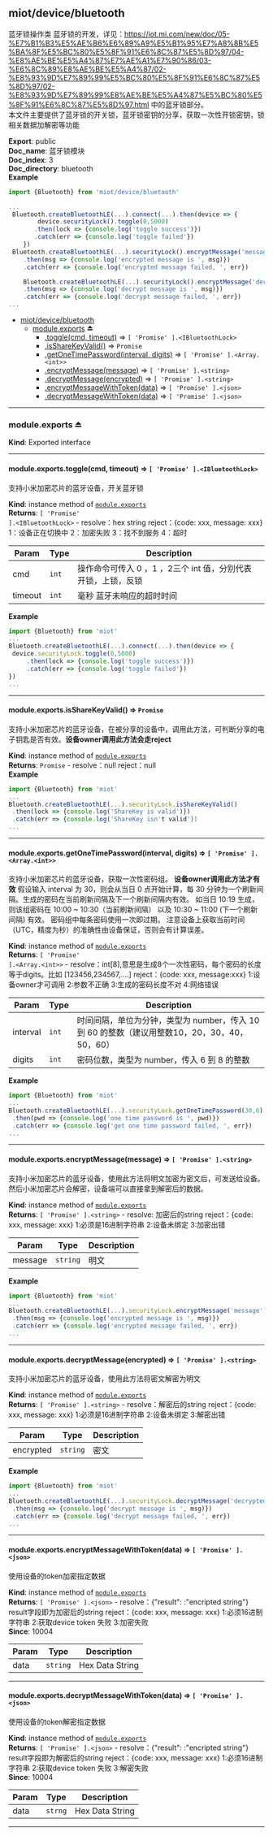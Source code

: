 <a name="module_miot/device/bluetooth"></a>

## miot/device/bluetooth
蓝牙锁操作类
蓝牙锁的开发，详见：https://iot.mi.com/new/doc/05-%E7%B1%B3%E5%AE%B6%E6%89%A9%E5%B1%95%E7%A8%8B%E5%BA%8F%E5%BC%80%E5%8F%91%E6%8C%87%E5%8D%97/04-%E8%AE%BE%E5%A4%87%E7%AE%A1%E7%90%86/03-%E6%8C%89%E8%AE%BE%E5%A4%87/02-%E8%93%9D%E7%89%99%E5%BC%80%E5%8F%91%E6%8C%87%E5%8D%97/02-%E8%93%9D%E7%89%99%E8%AE%BE%E5%A4%87%E5%BC%80%E5%8F%91%E6%8C%87%E5%8D%97.html 中的蓝牙锁部分。  
本文件主要提供了蓝牙锁的开关锁，蓝牙锁密钥的分享，获取一次性开锁密钥，锁相关数据加解密等功能

**Export**: public  
**Doc_name**: 蓝牙锁模块  
**Doc_index**: 3  
**Doc_directory**: bluetooth  
**Example**  
```js
import {Bluetooth} from 'miot/device/bluetooth'

...
 Bluetooth.createBluetoothLE(...).connect(...).then(device => {
        device.securityLock().toggle(0,5000)
       .then(lock => {console.log('toggle success')})
       .catch(err => {console.log('toggle failed'})
    })
 Bluetooth.createBluetoothLE(...).securityLock().encryptMessage('message')
    .then(msg => {console.log('encrypted message is ', msg)})
    .catch(err => {console.log('encrypted message failed, ', err})

    Bluetooth.createBluetoothLE(...).securityLock().encryptMessage('decryptedMessage')
    .then(msg => {console.log('decrypt message is ', msg)})
    .catch(err => {console.log('decrypt message failed, ', err})
...
```

* [miot/device/bluetooth](#module_miot/device/bluetooth)
    * [module.exports](#exp_module_miot/device/bluetooth--module.exports) ⏏
        * [.toggle(cmd, timeout)](#module_miot/device/bluetooth--module.exports+toggle) ⇒ <code>[ &#x27;Promise&#x27; ].&lt;IBluetoothLock&gt;</code>
        * [.isShareKeyValid()](#module_miot/device/bluetooth--module.exports+isShareKeyValid) ⇒ <code>Promise</code>
        * [.getOneTimePassword(interval, digits)](#module_miot/device/bluetooth--module.exports+getOneTimePassword) ⇒ <code>[ &#x27;Promise&#x27; ].&lt;Array.&lt;int&gt;&gt;</code>
        * [.encryptMessage(message)](#module_miot/device/bluetooth--module.exports+encryptMessage) ⇒ <code>[ &#x27;Promise&#x27; ].&lt;string&gt;</code>
        * [.decryptMessage(encrypted)](#module_miot/device/bluetooth--module.exports+decryptMessage) ⇒ <code>[ &#x27;Promise&#x27; ].&lt;string&gt;</code>
        * [.encryptMessageWithToken(data)](#module_miot/device/bluetooth--module.exports+encryptMessageWithToken) ⇒ <code>[ &#x27;Promise&#x27; ].&lt;json&gt;</code>
        * [.decryptMessageWithToken(data)](#module_miot/device/bluetooth--module.exports+decryptMessageWithToken) ⇒ <code>[ &#x27;Promise&#x27; ].&lt;json&gt;</code>


* * *

<a name="exp_module_miot/device/bluetooth--module.exports"></a>

### module.exports ⏏
**Kind**: Exported interface  

* * *

<a name="module_miot/device/bluetooth--module.exports+toggle"></a>

#### module.exports.toggle(cmd, timeout) ⇒ <code>[ &#x27;Promise&#x27; ].&lt;IBluetoothLock&gt;</code>
支持小米加密芯片的蓝牙设备，开关蓝牙锁

**Kind**: instance method of [<code>module.exports</code>](#exp_module_miot/device/bluetooth--module.exports)  
**Returns**: <code>[ &#x27;Promise&#x27; ].&lt;IBluetoothLock&gt;</code> - resolve：hex string
     reject：{code: xxx, message: xxx} 1：设备正在切换中 2：加密失败 3：找不到服务 4：超时  

| Param | Type | Description |
| --- | --- | --- |
| cmd | <code>int</code> | 操作命令可传入 0 ，1 ，2三个 int 值，分别代表 开锁，上锁，反锁 |
| timeout | <code>int</code> | 毫秒 蓝牙未响应的超时时间 |

**Example**  
```js
import {Bluetooth} from 'miot'
...
Bluetooth.createBluetoothLE(...).connect(...).then(device => {
 device.securityLock.toggle(0,5000)
     .then(lock => {console.log('toggle success')})
     .catch(err => {console.log('toggle failed'})
})
...
```

* * *

<a name="module_miot/device/bluetooth--module.exports+isShareKeyValid"></a>

#### module.exports.isShareKeyValid() ⇒ <code>Promise</code>
支持小米加密芯片的蓝牙设备，在被分享的设备中，调用此方法，可判断分享的电子钥匙是否有效。**设备owner调用此方法会走reject**

**Kind**: instance method of [<code>module.exports</code>](#exp_module_miot/device/bluetooth--module.exports)  
**Returns**: <code>Promise</code> - resolve：null
     reject：null  
**Example**  
```js
import {Bluetooth} from 'miot'
...
Bluetooth.createBluetoothLE(...).securityLock.isShareKeyValid()
 .then(lock => {console.log('ShareKey is valid')})
 .catch(err => {console.log('ShareKey isn't valid'})
...
```

* * *

<a name="module_miot/device/bluetooth--module.exports+getOneTimePassword"></a>

#### module.exports.getOneTimePassword(interval, digits) ⇒ <code>[ &#x27;Promise&#x27; ].&lt;Array.&lt;int&gt;&gt;</code>
支持小米加密芯片的蓝牙设备，获取一次性密码组。 **设备owner调用此方法才有效**
假设输入 interval 为 30，则会从当日 0 点开始计算，每 30 分钟为一个刷新间隔。生成的密码在当前刷新间隔及下一个刷新间隔内有效。
如当日 10:19 生成，则该组密码在 10:00 ~ 10:30（当前刷新间隔） 以及 10:30 ~ 11:00 (下一个刷新间隔) 有效。
密码组中每条密码使用一次即过期。
注意设备上获取当前时间（UTC，精度为秒）的准确性由设备保证，否则会有计算误差。

**Kind**: instance method of [<code>module.exports</code>](#exp_module_miot/device/bluetooth--module.exports)  
**Returns**: <code>[ &#x27;Promise&#x27; ].&lt;Array.&lt;int&gt;&gt;</code> - resolve：int[8],意思是生成8个一次性密码，每个密码的长度等于digits。比如 [123456,234567,....]
     reject：{code: xxx, message:xxx} 1:设备owner才可调用  2:参数不正确  3:生成的密码长度不对  4:网络错误  

| Param | Type | Description |
| --- | --- | --- |
| interval | <code>int</code> | 时间间隔，单位为分钟，类型为 number，传入 10 到 60 的整数（建议用整数10，20，30，40，50，60） |
| digits | <code>int</code> | 密码位数，类型为 number，传入 6 到 8 的整数 |

**Example**  
```js
import {Bluetooth} from 'miot'
...
Bluetooth.createBluetoothLE(...).securityLock.getOneTimePassword(30,6)
 .then(pwd => {console.log('one time password is ', pwd)})
 .catch(err => {console.log('get one time password failed, ', err})
...
```

* * *

<a name="module_miot/device/bluetooth--module.exports+encryptMessage"></a>

#### module.exports.encryptMessage(message) ⇒ <code>[ &#x27;Promise&#x27; ].&lt;string&gt;</code>
支持小米加密芯片的蓝牙设备，使用此方法将明文加密为密文后，可发送给设备。然后小米加密芯片会解密，设备端可以直接拿到解密后的数据。

**Kind**: instance method of [<code>module.exports</code>](#exp_module_miot/device/bluetooth--module.exports)  
**Returns**: <code>[ &#x27;Promise&#x27; ].&lt;string&gt;</code> - resolve: 加密后的string
     reject：{code: xxx, message: xxx} 1:必须是16进制字符串  2:设备未绑定  3:加密出错  

| Param | Type | Description |
| --- | --- | --- |
| message | <code>string</code> | 明文 |

**Example**  
```js
import {Bluetooth} from 'miot'
...
Bluetooth.createBluetoothLE(...).securityLock.encryptMessage('message')
 .then(msg => {console.log('encrypted message is ', msg)})
 .catch(err => {console.log('encrypted message failed, ', err})
...
```

* * *

<a name="module_miot/device/bluetooth--module.exports+decryptMessage"></a>

#### module.exports.decryptMessage(encrypted) ⇒ <code>[ &#x27;Promise&#x27; ].&lt;string&gt;</code>
支持小米加密芯片的蓝牙设备，使用此方法将密文解密为明文

**Kind**: instance method of [<code>module.exports</code>](#exp_module_miot/device/bluetooth--module.exports)  
**Returns**: <code>[ &#x27;Promise&#x27; ].&lt;string&gt;</code> - resolve：解密后的string
     reject：{code: xxx, message: xxx}  1:必须是16进制字符串  2:设备未绑定 3:解密出错  

| Param | Type | Description |
| --- | --- | --- |
| encrypted | <code>string</code> | 密文 |

**Example**  
```js
import {Bluetooth} from 'miot'
...
Bluetooth.createBluetoothLE(...).securityLock.decryptMessage('decryptedMessage')
 .then(msg => {console.log('decrypt message is ', msg)})
 .catch(err => {console.log('decrypt message failed, ', err})
...
```

* * *

<a name="module_miot/device/bluetooth--module.exports+encryptMessageWithToken"></a>

#### module.exports.encryptMessageWithToken(data) ⇒ <code>[ &#x27;Promise&#x27; ].&lt;json&gt;</code>
使用设备的token加密指定数据

**Kind**: instance method of [<code>module.exports</code>](#exp_module_miot/device/bluetooth--module.exports)  
**Returns**: <code>[ &#x27;Promise&#x27; ].&lt;json&gt;</code> - resolve：{"result": :"encripted string"} result字段即为加密后的string
     reject：{code: xxx, message: xxx} 1:必须16进制字符串  2:获取device token 失败  3:加密失败  
**Since**: 10004  

| Param | Type | Description |
| --- | --- | --- |
| data | <code>string</code> | Hex Data String |


* * *

<a name="module_miot/device/bluetooth--module.exports+decryptMessageWithToken"></a>

#### module.exports.decryptMessageWithToken(data) ⇒ <code>[ &#x27;Promise&#x27; ].&lt;json&gt;</code>
使用设备的token解密指定数据

**Kind**: instance method of [<code>module.exports</code>](#exp_module_miot/device/bluetooth--module.exports)  
**Returns**: <code>[ &#x27;Promise&#x27; ].&lt;json&gt;</code> - resolve：{"result": :"encripted string"} result字段即为解密后的string
     reject：{code: xxx, message: xxx} 1:必须16进制字符串  2:获取device token 失败  3:解密失败  
**Since**: 10004  

| Param | Type | Description |
| --- | --- | --- |
| data | <code>strng</code> | Hex Data String |


* * *

